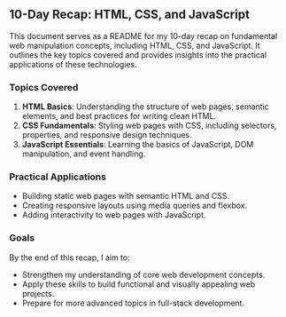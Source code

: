 ## 10-Day Recap: HTML, CSS, and JavaScript

This document serves as a README for my 10-day recap on fundamental web manipulation concepts, including HTML, CSS, and JavaScript. It outlines the key topics covered and provides insights into the practical applications of these technologies.

### Topics Covered
1. **HTML Basics**: Understanding the structure of web pages, semantic elements, and best practices for writing clean HTML.
2. **CSS Fundamentals**: Styling web pages with CSS, including selectors, properties, and responsive design techniques.
3. **JavaScript Essentials**: Learning the basics of JavaScript, DOM manipulation, and event handling.

### Practical Applications
- Building static web pages with semantic HTML and CSS.
- Creating responsive layouts using media queries and flexbox.
- Adding interactivity to web pages with JavaScript.

### Goals
By the end of this recap, I aim to:
- Strengthen my understanding of core web development concepts.
- Apply these skills to build functional and visually appealing web projects.
- Prepare for more advanced topics in full-stack development.
